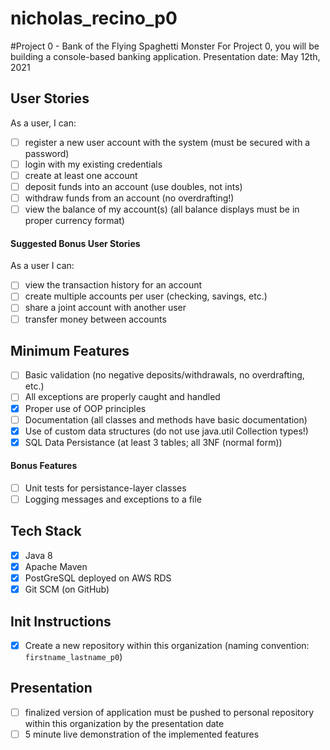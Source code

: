 # nicholas_recino_p0
#Project 0 - Bank of the Flying Spaghetti Monster
For Project 0, you will be building a console-based banking application. Presentation date: May 12th, 2021
## User Stories
As a user, I can:
- [ ] register a new user account with the system (must be secured with a password)
- [ ] login with my existing credentials
- [ ] create at least one account
- [ ] deposit funds into an account (use doubles, not ints)
- [ ] withdraw funds from an account (no overdrafting!)
- [ ] view the balance of my account(s) (all balance displays must be in proper currency format)
#### Suggested Bonus User Stories
As a user I can:
- [ ] view the transaction history for an account
- [ ] create multiple accounts per user (checking, savings, etc.)
- [ ] share a joint account with another user
- [ ] transfer money between accounts
## Minimum Features
- [ ] Basic validation (no negative deposits/withdrawals, no overdrafting, etc.) 
- [ ] All exceptions are properly caught and handled
- [x] Proper use of OOP principles
- [ ] Documentation (all classes and methods have basic documentation)
- [x] Use of custom data structures (do not use java.util Collection types!)
- [x] SQL Data Persistance (at least 3 tables; all 3NF (normal form))
#### Bonus Features
- [ ] Unit tests for persistance-layer classes
- [ ] Logging messages and exceptions to a file
## Tech Stack
- [x] Java 8
- [x] Apache Maven
- [x] PostGreSQL deployed on AWS RDS
- [x] Git SCM (on GitHub)
## Init Instructions
- [x] Create a new repository within this organization (naming convention: `firstname_lastname_p0`)
## Presentation
- [ ] finalized version of application must be pushed to personal repository within this organization by the presentation date
- [ ] 5 minute live demonstration of the implemented features
